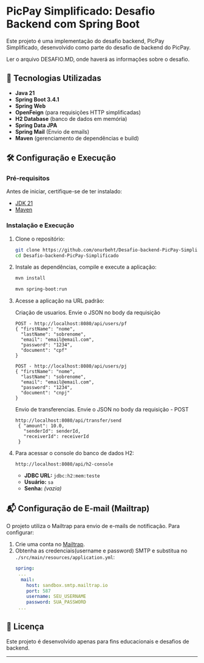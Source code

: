 # PicPay Simplificado: Desafio Backend com Spring Boot

Este projeto é uma implementação do desafio backend, PicPay Simplificado, desenvolvido como parte do desafio de backend do PicPay.

Ler o arquivo DESAFIO.MD, onde haverá as informações sobre o desafio.

## 🚀 Tecnologias Utilizadas

- **Java 21**
- **Spring Boot 3.4.1**
- **Spring Web** 
- **OpenFeign** (para requisições HTTP simplificadas)
- **H2 Database** (banco de dados em memória)
- **Spring Data JPA** 
- **Spring Mail** (Envio de emails)
- **Maven** (gerenciamento de dependências e build)

## 🛠 Configuração e Execução

### Pré-requisitos

Antes de iniciar, certifique-se de ter instalado:

- [JDK 21](https://www.oracle.com/br/java/technologies/downloads/#java21)
- [Maven](https://maven.apache.org/)

### Instalação e Execução

1. Clone o repositório:

   ```bash
   git clone https://github.com/onurbeht/Desafio-backend-PicPay-Simplificado.git
   cd Desafio-backend-PicPay-Simplificado
   ```

2. Instale as dependências, compile e execute a aplicação:

   ```bash
   mvn install
   ```
   
   ```bash
   mvn spring-boot:run
   ```

3. Acesse a aplicação na URL padrão:

    Criação de usuarios.
     Envie o JSON no body da requisição
     ```
     POST - http://localhost:8080/api/users/pf
     { "firstName": "nome",
       "lastName": "sobrenome",
       "email": "email@email.com",
       "password": "1234",
       "document": "cpf" 
     }
     ```
     ```
     POST - http://localhost:8080/api/users/pj
     { "firstName": "nome",
       "lastName": "sobrenome",
       "email": "email@email.com",
       "password": "1234",
       "document": "cnpj" 
     }
     ```
    Envio de transferencias.
     Envie o JSON no body da requisição - POST
     ```
     http://localhost:8080/api/transfer/send
      { "amount": 10.0,
        "senderId": senderId,
        "receiverId": receiverId 
      }
     
     ```

5. Para acessar o console do banco de dados H2:

   ```
   http://localhost:8080/api/h2-console
   ```

   - **JDBC URL:** `jdbc:h2:mem:teste`
   - **Usuário:** `sa`
   - **Senha:** *(vazia)*

## 📬 Configuração de E-mail (Mailtrap)

O projeto utiliza o Mailtrap para envio de e-mails de notificação. Para configurar:

1. Crie uma conta no [Mailtrap](https://mailtrap.io/).
2. Obtenha as credenciais(username e password) SMTP e substitua no `./src/main/resources/application.yml`:
   ```yaml
   spring:
    ...
     mail:
       host: sandbox.smtp.mailtrap.io
       port: 587
       username: SEU_USERNAME
       password: SUA_PASSWORD
    ...
   ```

## 📜 Licença

Este projeto é desenvolvido apenas para fins educacionais e desafios de backend.

---


